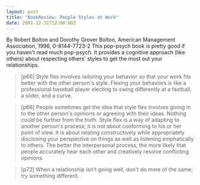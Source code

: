 ```yaml
---
layout: post
title: "BookReview: People Styles at Work"
date: 2001-12-31T12:00:00Z
---
```

By Robert Bolton and Dorothy Grover Bolton, American Management Association, 1996, 0-8144-7723-2
 This pop-psych book is pretty good if you haven't read much
pop-psych.  It provides a cognitive approach (like others) about
respecting others' styles to get the most out your relationships.


> [p66] Style flex involves tailoring your behavior so that your work
> fits better with the other person's style.  Flexing your behaviors is
> like a professional baseball player electing to swing differently at a
> fastball, a slider, and a curve.



> [p68] People sometimes get the idea that style flex involves giving
> in to the other person's opinions or agreeing with their ideas.
> Nothing could be further from the truth.  Style flex is a way of
> adapting to another person's process; it is not about conforming to his
> or her point of view.  It is about relating constructively while
> appropriately disclosing your perspective on things as well as
> listening emphatically to others.  The better the interpersonal
> process, the more likely that people accurately hear each other and
> creatively resolve conflicting opinions.



> [p72] When a relationship isn't going well, don't do more of the same;
> try something different.
> 



